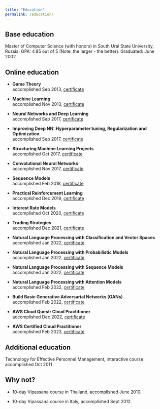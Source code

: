 ```yaml
---
title: "Education"
permalink: /education/
---
```


## Base education

Master of Computer Science (with honors) in South Ural State University, Russia.
GPA: 4.85 out of 5 (Note: the larger - the better).
Graduated: June 2002

## Online education

- **Game Theory**<br/>
  accomplished Sep 2013,
  [certificate](/assets/img/cert_coursera_stanford_game_theory.png)

- **Machine Learning**<br/>
  accomplished Nov 2013,
  [certificate](/assets/img/cert_coursera_stanford_ml.png)

- **Neural Networks and Deep Learning**<br/>
  accomplished Sep 2017,
  [certificate](/assets/img/cert_coursera_deeplearning_1_nn_and_deep_learning_MB5LWMBXJB6A.png)

- **Improving Deep NN: Hyperparameter tuning, Regularization and Optimization**<br/>
  accomplished Sep 2017,
  [certificate](/assets/img/cert_coursera_deeplearning_2_improving_dnn_WYEYTJYCZS6V.png)

- **Structuring Machine Learning Projects**<br/>
  accomplished Oct 2017,
  [certificate](/assets/img/cert_coursera_deeplearning_3_structuring_ml_projects_2V8CL595K7PF.png)

- **Convolutional Neural Networks**<br/>
  accomplished Nov 2017,
  [certificate](/assets/img/cert_coursera_deeplearning_4_convolutional_nn_G3TGH44MXMTG.png)

- **Sequence Models**<br/>
  accomplished Feb 2018,
  [certificate](/assets/img/cert_coursera_deeplearning_5_sequence_models_W4DKUXGF9FFJ.png)

- **Practical Reinforcement Learning**<br/>
  accomplished Dec 2019,
  [certificate](/assets/img/cert_coursera_hse_practical_rl_ASSAZV3PHVPT.png)

- **Interest Rate Models**<br/>
  accomplished Oct 2020,
  [certificate](/assets/img/cert_coursera_epfl_interest_rate_models_BP9PTHR3RNYY.png)

- **Trading Strategies**<br/>
  accomplished Dec 2021,
  [certificate](/assets/img/cert_coursera_isb_trading_strategies_QELZETFW6CF2.png)

- **Natural Language Processing with Classification and Vector Spaces**<br/>
  accomplished Jan 2022,
  [certificate](/assets/img/cert_coursera_deeplearning_nlp_1_QJ4CN52QMAVZ.png)

- **Natural Language Processing with Probabilistic Models**<br/>
  accomplished Jan 2022,
  [certificate](/assets/img/cert_coursera_deeplearning_nlp_2_W5WRVWALMZP9.png)

- **Natural Language Processing with Sequence Models**<br/>
  accomplished Jan 2022,
  [certificate](/assets/img/cert_coursera_deeplearning_nlp_3_LTLJ9H7FNE9F.png)

- **Natural Language Processing with Attention Models**<br/>
  accomplished Feb 2022,
  [certificate](/assets/img/cert_coursera_deeplearning_nlp_4_J3JQYB4QN6GZ.png)

- **Build Basic Generative Adversarial Networks (GANs)**<br/>
  accomplished Feb 2022,
  [certificate](/assets/img/cert_сoursera_deeplearning_gan_1_UM33PPGNEGHW.png)

- **AWS Cloud Quest: Cloud Practitioner**<br/>
  accomplished Dec 2022,
  [certificate](https://www.credly.com/badges/c1708f1d-ea07-4c9b-bad4-9a37be1c8a2c/linked_in_profile)

- **AWS Certified Cloud Practitioner**<br/>
  accomplished Feb 2023,
  [certificate](https://www.credly.com/badges/fb6fcc6a-c715-4b44-9e18-77a8bbafdaad/public_url)


## Additional education

Technology for Effective Personnel Management, interactive course
accomplished Oct 2011

## Why not?

- 10-day Vipassana course in Thailand, accomplished June 2010.

- 10-day Vipassana course in Italy, accomplished Sept 2012.
